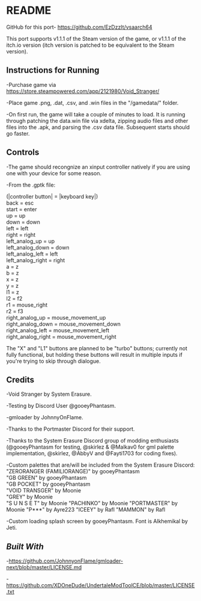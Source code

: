 # README

GitHub for this port- https://github.com/EzDzzIt/vsaarch64
 
This port supports v1.1.1 of the Steam version of the game, or v1.1.1 of the itch.io version (itch version is patched to be equivalent to the Steam version).

## Instructions for Running

-Purchase game via https://store.steampowered.com/app/2121980/Void_Stranger/ 

-Place game .png, .dat, .csv, and .win files in the "/gamedata/" folder. 

-On first run, the game will take a couple of minutes to load. It is running through patching the data.win file via xdelta, zipping audio files and other files into the .apk, and parsing the .csv data file. Subsequent starts should go faster. 

## Controls

-The game should recongnize an xinput controller natively if you are using one with your device for some reason. 

-From the .gptk file: 

(|controller button| = |keyboard key|)  
back = esc  
start = enter  
up = up  
down = down  
left = left  
right = right  
left_analog_up = up  
left_analog_down = down  
left_analog_left = left  
left_analog_right = right  
a = z  
b = z  
x = z  
y = z  
l1 = z  
l2 = f2  
r1 = mouse_right  
r2 = f3  
right_analog_up = mouse_movement_up  
right_analog_down = mouse_movement_down  
right_analog_left = mouse_movement_left  
right_analog_right = mouse_movement_right 

The "X" and "L1" buttons are planned to be "turbo" buttons; currently not fully functional, but holding these buttons will result in multiple inputs if you're trying to skip through dialogue. 

## Credits

-Void Stranger by System Erasure.  

-Testing by Discord User @gooeyPhantasm. 

-gmloader by JohnnyOnFlame. 

-Thanks to the Portmaster Discord for their support.  

-Thanks to the System Erasure Discord group of modding enthusiasts (@gooeyPhantasm for testing, @skirlez & @Malkav0 for gml palette implementation, @skirlez, @AbbyV and @Fayti1703 for coding fixes). 

-Custom palettes that are/will be included from the System Erasure Discord: 
    "ZERORANGER (FAMILIORANGE)" by gooeyPhantasm  
    "GB GREEN" by gooeyPhantasm  
    "GB POCKET" by gooeyPhantasm  
    "VOID TRANSGER" by Moonie  
    "GREY" by Moonie  
    "S U N S E T" by Moonie 
    "PACHINKO" by Moonie 
    "PORTMASTER" by Moonie 
    "P***" by Ayre223 
    "ICEEY" by Rafl 
    "MAMMON" by Rafl 

-Custom loading splash screen by gooeyPhantasm. Font is Alkhemikal by Jeti. 

## *Built With*

-https://github.com/JohnnyonFlame/gmloader-next/blob/master/LICENSE.md 

-https://github.com/XDOneDude/UndertaleModToolCE/blob/master/LICENSE.txt 
